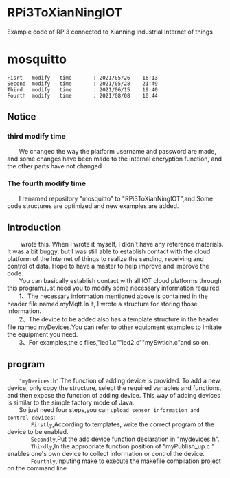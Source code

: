 # RPi3ToXianNingIOT
Example code of RPi3 connected to Xianning industrial Internet of things
# mosquitto
`Fisrt   modify   time       : 2021/05/26    16:13`</br>
`Second  modify   time       : 2021/05/28    21:49`</br>
`Third   modify   time       : 2021/06/15    19:40`</br>
`Fourth  modify   time       : 2021/08/08    10:44`</br> 
## Notice
### third modify time
&nbsp;&nbsp;&nbsp;&nbsp;&nbsp;&nbsp;&nbsp;We changed the way the platform username and password are made, and some changes have been made to the internal encryption function, and the other parts have not changed</br>
### The fourth  modify time
&nbsp;&nbsp;&nbsp;&nbsp;&nbsp;&nbsp;&nbsp;I renamed repository "mosquitto" to "RPi3ToXianNingIOT",and Some code structures are optimized and new examples are added.</br>
## Introduction
&nbsp;&nbsp;&nbsp;&nbsp;&nbsp;&nbsp;&nbsp; wrote this. When I wrote it myself, I didn't have any reference materials. It was a bit buggy, but I was still able to establish contact with the cloud platform of the Internet of things to realize the sending, receiving and control of data. Hope to have a master to help improve and improve the code.</br>
&nbsp;&nbsp;&nbsp;&nbsp;&nbsp;&nbsp;&nbsp;You can basically establish contact with all IOT cloud platforms through this program.just need you to modify some necessary information required.</br>
&nbsp;&nbsp;&nbsp;&nbsp;&nbsp;&nbsp;&nbsp;1、The necessary information mentioned above is contained in the header file named myMqtt.In it, I wrote a structure for storing those information.</br>
&nbsp;&nbsp;&nbsp;&nbsp;&nbsp;&nbsp;&nbsp;2、The device to be added also has a template structure in the header file named myDevices.You can refer to other equipment examples to imitate the equipment you need.</br>
&nbsp;&nbsp;&nbsp;&nbsp;&nbsp;&nbsp;&nbsp;3、For examples,the c files,"led1.c"\"led2.c"\"mySwtich.c"and so on.</br>
## program
&nbsp;&nbsp;&nbsp;&nbsp;&nbsp;&nbsp;&nbsp;`"myDevices.h"`.The function of adding device is provided. To add a new device, only copy the structure, select the required variables and functions, and then expose the function of adding device. This way of adding devices is similar to the simple factory mode of Java.</br>
&nbsp;&nbsp;&nbsp;&nbsp;&nbsp;&nbsp;&nbsp;So just need four steps,you can `upload sensor information and control devices`:</br>
&nbsp;&nbsp;&nbsp;&nbsp;&nbsp;&nbsp;&nbsp;&nbsp;&nbsp;&nbsp;&nbsp;&nbsp;&nbsp;&nbsp;`Firstly`,According to templates, write the correct program of the device to be enabled.</br>
&nbsp;&nbsp;&nbsp;&nbsp;&nbsp;&nbsp;&nbsp;&nbsp;&nbsp;&nbsp;&nbsp;&nbsp;&nbsp;&nbsp;`Secondly`,Put the add device function declaration in "mydevices.h".</br>
&nbsp;&nbsp;&nbsp;&nbsp;&nbsp;&nbsp;&nbsp;&nbsp;&nbsp;&nbsp;&nbsp;&nbsp;&nbsp;&nbsp;`Thirdly`,In the appropriate function position of "myPublish_up.c " enables one's own device to collect information or control the device.</br>
&nbsp;&nbsp;&nbsp;&nbsp;&nbsp;&nbsp;&nbsp;&nbsp;&nbsp;&nbsp;&nbsp;&nbsp;&nbsp;&nbsp;`Fourthly`,Inputing make to execute the makefile compilation project on the command line
  

